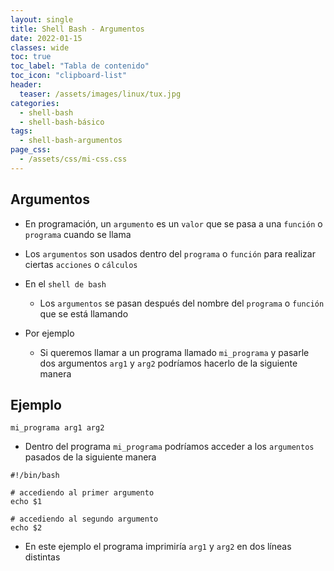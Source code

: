 ```yaml
---
layout: single
title: Shell Bash - Argumentos
date: 2022-01-15
classes: wide
toc: true
toc_label: "Tabla de contenido"
toc_icon: "clipboard-list"
header:
  teaser: /assets/images/linux/tux.jpg
categories:
  - shell-bash
  - shell-bash-básico
tags:
  - shell-bash-argumentos
page_css: 
  - /assets/css/mi-css.css
---
```


## Argumentos

* En programación, un ``argumento`` es un ``valor`` que se pasa a una ``función`` o ``programa`` cuando se llama

* Los ``argumentos`` son usados dentro del ``programa`` o ``función`` para realizar ciertas ``acciones`` o ``cálculos``

* En el ``shell de bash``

  * Los ``argumentos`` se pasan después del nombre del ``programa`` o ``función`` que se está llamando
  
* Por ejemplo

  * Si queremos llamar a un programa llamado ``mi_programa`` y pasarle dos argumentos ``arg1`` y ``arg2`` podríamos hacerlo de la siguiente manera

## Ejemplo

```shell
mi_programa arg1 arg2
```

* Dentro del programa ``mi_programa`` podríamos acceder a los ``argumentos`` pasados de la siguiente manera

```shell
#!/bin/bash

# accediendo al primer argumento
echo $1

# accediendo al segundo argumento
echo $2
```

* En este ejemplo el programa imprimiría ``arg1`` y ``arg2`` en dos líneas distintas
